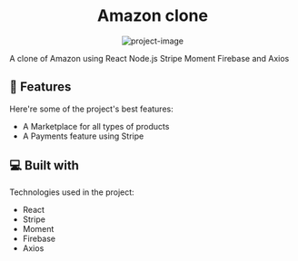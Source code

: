 <h1 align="center" id="title">Amazon clone</h1>

<p align="center"><img src="https://socialify.git.ci/shlok2740/amazon-clone/image?description=1&amp;font=Bitter&amp;language=1&amp;name=1&amp;owner=1&amp;pattern=Overlapping%20Hexagons&amp;theme=Dark" alt="project-image"></p>

<p id="description">A clone of Amazon using React Node.js Stripe Moment Firebase and Axios</p>

  
  
<h2>🧐 Features</h2>

Here're some of the project's best features:

*   A Marketplace for all types of products
*   A Payments feature using Stripe



  
  
<h2>💻 Built with</h2>

Technologies used in the project:

*   React
*   Stripe
*   Moment
*   Firebase
*   Axios
